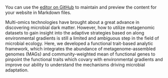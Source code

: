 
You can use the [editor on GitHub](https://github.com/mingleiR/test/edit/gh-pages/index.md) to maintain and preview the content for your website in Markdown files.


Multi-omics technologies have brought about a great advance in discovering microbial dark matter. However, how to utilize  metagenomic datasets to gain insight into the adaptive strategies based on along environmental gradients is still a limited and ambiguous step in the field of microbial ecology. Here, we developed a functional trait-based analytic framework, which integrates the abundance of metagenome-assembled genomes (MAGs) and community-weighted mean of functional genes to pinpoint the functional traits which covary with environmental gradients and improve our ability to understand the mechanisms driving microbial adaptation. 

